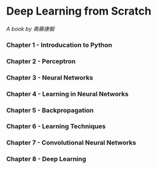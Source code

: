 # Deep Learning from Scratch
<i>A book by 斋藤康毅</i>

### Chapter 1 - Introducation to Python

### Chapter 2 - Perceptron

### Chapter 3 - Neural Networks

### Chapter 4 - Learning in Neural Networks

### Chapter 5 - Backpropagation

### Chapter 6 - Learning Techniques

### Chapter 7 - Convolutional Neural Networks

### Chapter 8 - Deep Learning
